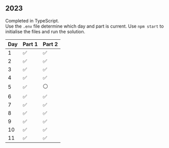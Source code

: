 ## 2023

Completed in TypeScript.
<br>
Use the `.env` file determine which day and part is current. Use `npm start` to initialise the files and run the solution.

| Day         | Part 1       | Part 2          |
| ----------- | ------------ | --------------- |
| 1           | :white_check_mark:    | :white_check_mark:       |
| 2           | :white_check_mark:    | :white_check_mark:       |
| 3           | :white_check_mark:    | :white_check_mark:       |
| 4           | :white_check_mark:    | :white_check_mark:       |
| 5           | :white_check_mark:    | :white_circle:           |
| 6           | :white_check_mark:    | :white_check_mark:       |
| 7           | :white_check_mark:    | :white_check_mark:       |
| 8           | :white_check_mark:    | :white_check_mark:       |
| 9           | :white_check_mark:    | :white_check_mark:       |
| 10           | :white_check_mark:    | :white_check_mark:       |
| 11           | :white_check_mark:    | :white_check_mark:       |
